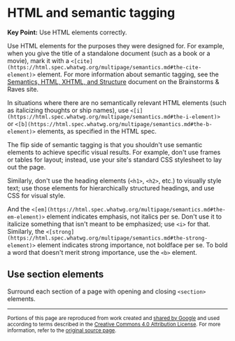 # HTML and semantic tagging

**Key Point:** Use HTML elements correctly.

Use HTML elements for the purposes they were designed for. For example, when you
give the title of a standalone document (such as a book or a movie), mark it
with a
`<[cite](https://html.spec.whatwg.org/multipage/semantics.md#the-cite-element)>`
element. For more information about semantic tagging, see the
[Semantics, HTML, XHTML, and Structure](http://brainstormsandraves.com/articles/semantics/structure/)
document on the Brainstorms & Raves site.

In situations where there are no semantically relevant HTML elements (such as
italicizing thoughts or ship names), use
`<[i](https://html.spec.whatwg.org/multipage/semantics.md#the-i-element)>` or
`<[b](https://html.spec.whatwg.org/multipage/semantics.md#the-b-element)>`
elements, as specified in the HTML spec.

The flip side of semantic tagging is that you shouldn't use semantic elements to
achieve specific visual results. For example, don't use frames or tables for
layout; instead, use your site's standard CSS stylesheet to lay out the page.

Similarly, don't use the heading elements (`<h1>`, `<h2>`, etc.) to visually
style text; use those elements for hierarchically structured headings, and use
CSS for visual style.

And the
`<[em](https://html.spec.whatwg.org/multipage/semantics.md#the-em-element)>`
element indicates emphasis, not italics per se. Don't use it to italicize
something that isn't meant to be emphasized; use `<i>` for that. Similarly, the
`<[strong](https://html.spec.whatwg.org/multipage/semantics.md#the-strong-element)>`
element indicates strong importance, not boldface per se. To bold a word that
doesn't merit strong importance, use the `<b>` element.

## Use section elements

Surround each section of a page with opening and closing `<section>` elements.

---

<small>Portions of this page are reproduced from work created and
[shared by Google](https://developers.google.com/readme/policies/) and used
according to terms described in the
[Creative Commons 4.0 Attribution License](https://creativecommons.org/licenses/by/4.0/).
For more information, refer to the
[original source page](https://developers.google.com/style/semantic-tagging).</small>
